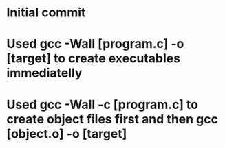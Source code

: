 # Initial commit
#
# Used gcc -Wall [program.c] -o [target] to create executables immediatelly
# Used gcc -Wall -c [program.c] to create object files first and then gcc [object.o] -o [target]
